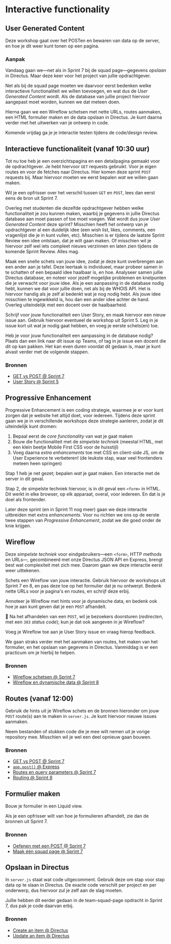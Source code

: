 # Interactive functionality

## User Generated Content

Deze workshop gaat over het POSTen en bewaren van data op de server, en hoe je dit weer kunt tonen op een pagina.


### Aanpak

Vandaag gaan we—net als in Sprint 7 bij de squad page—gegevens _opslaan_ in Directus. Maar deze keer voor het project van jullie opdrachtgever.

Net als bij de squad page moeten we daarvoor eerst bedenken welke interactieve functionaliteit we willen toevoegen, en wat dus de _User Generated Content_ wordt. Als de database van jullie project hiervoor aangepast moet worden, kunnen we dat meteen doen.

Hierna gaan we een Wireflow schetsen met nette URLs, routes aanmaken, een HTML formulier maken en de data opslaan in Directus. Je kunt daarna verder met het uitwerken van je ontwerp in code.

Komende vrijdag ga je je interactie testen tijdens de code/design review.


## Interactieve functionaliteit (vanaf 10:30 uur)

Tot nu toe heb je een overzichtspagina en een detailpagina gemaakt voor de opdrachtgever. Je hebt hiervoor `GET` requests gebruikt. Voor je eigen routes en voor de fetches naar Directus. Hier komen deze sprint `POST` requests bij. Maar hiervoor moeten we eerst bepalen _wat_ we willen gaan maken.

Wil je een opfrisser over het verschil tussen `GET` en `POST`, lees dan eerst eens de bron uit Sprint 7.

Overleg met studenten die dezelfde opdrachtgever hebben welke functionaliteit je zou kunnen maken, waarbij je gegevens in jullie Directus database aan moet passen of toe moet voegen. Wat wordt dus jouw _User Generated Content_ deze sprint? Misschien heeft het ontwerp van je opdrachtgever al een duidelijk idee (een wish list, likes, comments, een vragenlijst die je in kunt vullen, etc). Misschien is er tijdens de laatste Sprint Review een idee ontstaan, dat je wilt gaan maken. Of misschien wil je hiervoor zelf wel iets compleet nieuws verzinnen en laten zien tijdens de komende Sprint Review. Alles mag.

Maak een snelle schets van jouw idee, zodat je deze kunt overbrengen aan een ander aan je tafel. Deze leertaak is individueel, maar probeer samen in te schatten of een bepaald idee haalbaar is, en hoe. Analyseer samen jullie Directus database, en noteer voor jezelf mogelijke problemen en knelpunten die je verwacht voor jouw idee. Als je een aanpassing in de database nodig hebt, kunnen we dat voor jullie doen, net als bij de WHOIS API. Het is hiervoor handig als je zelf al bedenkt wat je nog nodig hebt. Als jouw idee misschien te ingewikkeld is, hou dan een ander idee achter de hand. Overleg uiteindelijk met een docent over de haalbaarheid.

Schrijf voor jouw functionaliteit een User Story, en maak hiervoor een nieuw issue aan. Gebruik hiervoor eventueel de workshop uit Sprint 5. Leg in je issue kort uit wat je nodig gaat hebben, en voeg je eerste schets(en) toe.

Heb je voor jouw functionaliteit een aanpassing in de database nodig? Plaats dan een link naar dit issue op Teams, of tag in je issue een docent die dit op kan pakken. Het kan even duren voordat dit gedaan is, maar je kunt alvast verder met de volgende stappen.

### Bronnen

- [GET vs POST @ Sprint 7](https://github.com/fdnd-task/connect-your-tribe-squad-page/blob/main/docs/user-generated-content.md#get-vs-post)
- [User Story @ Sprint 5](https://github.com/fdnd-task/fix-the-flow-interactive-website/blob/main/docs/user-interface-design.md#user-story)


## Progressive Enhancement

Progressive Enhancement is een coding strategie, waarmee je er voor kunt zorgen dat je website het altijd doet, voor iedereen. Tijdens deze sprint gaan we je in verschillende workshops deze strategie aanleren, zodat je dit uiteindelijk kunt dromen:

1) Bepaal eerst de _core functionality_ van wat je gaat maken
2) Bouw die functionaliteit met de _simpelste techniek_ (meestal HTML, met een klein beetje Mobile First CSS voor de huisstijl)
3) Voeg daarna _extra enhancements_ toe met CSS en client-side JS, om de User Experience te verbeteren! (de leukste stap, waar veel frontenders meteen heen springen)

Stap 1 heb je net gezet; bepalen _wat_ je gaat maken. Een interactie met de server in dit geval.

Stap 2, de simpelste techniek hiervoor, is in dit geval een `<form>` in HTML. Dit werkt in elke browser, op elk apparaat, overal, voor iedereen. En dat is je doel als frontender.

Later deze sprint (en in Sprint 11 nog meer) gaan we deze interactie uitbreiden met extra _enhancements_. Voor nu richten we ons op de eerste twee stappen van _Progressive Enhancement_, zodat we die goed onder de knie krijgen.


## Wireflow

Deze _simpelste techniek_ voor eindgebruikers—een `<form>`, HTTP methods en URLs—, gecombineerd met onze Directus JSON API en Express, brengt best wat complexiteit met zich mee. Daarom gaan we deze interactie eerst weer uittekenen.

Schets een Wireflow van jouw interactie. Gebruik hiervoor de workshops uit Sprint 7 en 8, en pas deze toe op het formulier dat je nu ontwerpt. Bedenk nette URLs voor je pagina's en routes, en schrijf deze erbij.

Annoteer je Wireflow met hints voor je dynamische data, en bedenk ook hoe je aan kunt geven dat je een `POST` afhandelt.

💪 Na het afhandelen van een `POST`, wil je bezoekers doorsturen (_redirecten_, met een `303` _status code_); kun je dat ook aangeven in je Wireflow?

Voeg je Wireflow toe aan je User Story issue en vraag hierop feedback.

We gaan straks verder met het aanmaken van routes, het maken van het formulier, en het opslaan van gegevens in Directus. Vanmiddag is er een practicum om je hierbij te helpen.

### Bronnen

- [Wireflow schetsen @ Sprint 7](https://github.com/fdnd-task/connect-your-tribe-squad-page/blob/main/docs/filteren-en-sorteren.md#wireflow-schetsen)
- [Wireflow en dynamische data @ Sprint 8](https://github.com/fdnd-task/server-side-rendering-server-side-website/blob/main/docs/templating-met-json.md#wireflow-en-dynamische-data)


## Routes (vanaf 12:00)

Gebruik de hints uit je Wireflow schets en de bronnen hieronder om jouw `POST` route(s) aan te maken in `server.js`. Je kunt hiervoor nieuwe issues aanmaken.

Neem bestanden of stukken code die je mee wilt nemen uit je vorige repository mee. Misschien wil je wel een deel opnieuw gaan bouwen.

### Bronnen

- [GET vs POST @ Sprint 7](https://github.com/fdnd-task/connect-your-tribe-squad-page/blob/main/docs/user-generated-content.md#get-vs-post)
- [`app.post()` @ Express](https://expressjs.com/en/5x/api.html#app.post.method)
- [Routes en query parameters @ Sprint 7](https://github.com/fdnd-task/connect-your-tribe-squad-page/blob/main/docs/filteren-en-sorteren.md#routes-en-query-parameters)
- [Routing @ Sprint 8](https://github.com/fdnd-task/server-side-rendering-server-side-website/blob/main/docs/routing-request-response.md#routing)


## Formulier maken

Bouw je formulier in een Liquid view.

Als je een opfrisser wilt van hoe je formulieren afhandelt, zie dan de bronnen uit Sprint 7.

### Bronnen

- [Oefenen met een POST @ Sprint 7](https://github.com/fdnd-task/connect-your-tribe-squad-page/blob/main/docs/user-generated-content.md#oefenen-met-een-post)
- [Maak één squad page @ Sprint 7](https://github.com/fdnd-task/connect-your-tribe-squad-page/blob/main/docs/user-generated-content.md#maak-%C3%A9%C3%A9n-squad-page)


## Opslaan in Directus

In `server.js` staat wat code uitgecomment. Gebruik deze om stap voor stap data op te slaan in Directus. De exacte code verschilt per project en per onderwerp, dus hiervoor zul je zelf aan de slag moeten.

Jullie hebben dit eerder gedaan in de team-squad-page opdracht in Sprint 7, dus pak je code daarvan erbij.

### Bronnen


- [Create an item @ Directus](https://docs.directus.io/reference/items.html#create-an-item)
- [Update an item @ Directus](https://docs.directus.io/reference/items.html#update-an-item)
